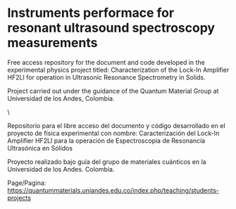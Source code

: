 # Instruments performace for resonant ultrasound spectroscopy measurements

Free access repository for the document and code developed in the experimental physics project titled: Characterization of the Lock-In Amplifier HF2LI for operation in Ultrasonic Resonance Spectrometry in Solids.

Project carried out under the guidance of the Quantum Material Group at Universidad de los Andes, Colombia.

\

Repositorio para el libre acceso del documento y código desarrollado en el proyecto de física experimental con nombre: Caracterización del Lock-In Amplifier HF2LI para la operación de Espectroscopia de Resonancia Ultrasónica en Sólidos

Proyecto realizado bajo guía del grupo de materiales cuánticos en la Universidad de los Andes. Colombia.

Page/Pagina: https://quantummaterials.uniandes.edu.co/index.php/teaching/students-projects

